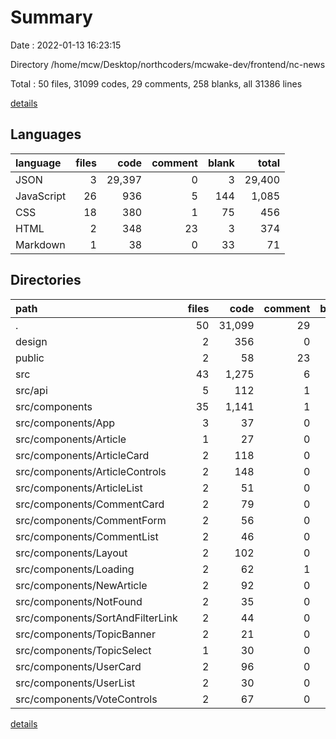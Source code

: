 # Summary

Date : 2022-01-13 16:23:15

Directory /home/mcw/Desktop/northcoders/mcwake-dev/frontend/nc-news

Total : 50 files,  31099 codes, 29 comments, 258 blanks, all 31386 lines

[details](details.md)

## Languages
| language | files | code | comment | blank | total |
| :--- | ---: | ---: | ---: | ---: | ---: |
| JSON | 3 | 29,397 | 0 | 3 | 29,400 |
| JavaScript | 26 | 936 | 5 | 144 | 1,085 |
| CSS | 18 | 380 | 1 | 75 | 456 |
| HTML | 2 | 348 | 23 | 3 | 374 |
| Markdown | 1 | 38 | 0 | 33 | 71 |

## Directories
| path | files | code | comment | blank | total |
| :--- | ---: | ---: | ---: | ---: | ---: |
| . | 50 | 31,099 | 29 | 258 | 31,386 |
| design | 2 | 356 | 0 | 12 | 368 |
| public | 2 | 58 | 23 | 2 | 83 |
| src | 43 | 1,275 | 6 | 209 | 1,490 |
| src/api | 5 | 112 | 1 | 40 | 153 |
| src/components | 35 | 1,141 | 1 | 164 | 1,306 |
| src/components/App | 3 | 37 | 0 | 8 | 45 |
| src/components/Article | 1 | 27 | 0 | 6 | 33 |
| src/components/ArticleCard | 2 | 118 | 0 | 13 | 131 |
| src/components/ArticleControls | 2 | 148 | 0 | 14 | 162 |
| src/components/ArticleList | 2 | 51 | 0 | 8 | 59 |
| src/components/CommentCard | 2 | 79 | 0 | 9 | 88 |
| src/components/CommentForm | 2 | 56 | 0 | 8 | 64 |
| src/components/CommentList | 2 | 46 | 0 | 8 | 54 |
| src/components/Layout | 2 | 102 | 0 | 11 | 113 |
| src/components/Loading | 2 | 62 | 1 | 10 | 73 |
| src/components/NewArticle | 2 | 92 | 0 | 13 | 105 |
| src/components/NotFound | 2 | 35 | 0 | 7 | 42 |
| src/components/SortAndFilterLink | 2 | 44 | 0 | 8 | 52 |
| src/components/TopicBanner | 2 | 21 | 0 | 4 | 25 |
| src/components/TopicSelect | 1 | 30 | 0 | 6 | 36 |
| src/components/UserCard | 2 | 96 | 0 | 12 | 108 |
| src/components/UserList | 2 | 30 | 0 | 5 | 35 |
| src/components/VoteControls | 2 | 67 | 0 | 14 | 81 |

[details](details.md)